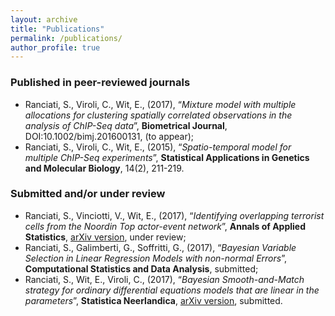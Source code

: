 ```yaml
---
layout: archive
title: "Publications"
permalink: /publications/
author_profile: true
---
```


### Published in peer-reviewed journals

* Ranciati, S., Viroli, C., Wit, E., (2017), “*Mixture model with multiple allocations for clustering spatially correlated observations in the analysis of ChIP-Seq data*”, **Biometrical Journal**, DOI:10.1002/bimj.201600131, (to appear);
* Ranciati, S., Viroli, C., Wit, E., (2015), “*Spatio-temporal model for multiple ChIP-Seq experiments*”, **Statistical Applications in Genetics and Molecular Biology**, 14(2), 211-219.


### Submitted and/or under review

* Ranciati, S., Vinciotti, V., Wit, E., (2017), “*Identifying overlapping terrorist cells from the Noordin Top actor-event network*”, **Annals of Applied Statistics**, [arXiv version](https://arxiv.org/pdf/1710.10319), under review; 
* Ranciati, S., Galimberti, G., Soffritti, G., (2017), “*Bayesian Variable Selection in Linear Regression Models with non-normal Errors*”, **Computational Statistics and Data Analysis**, submitted;
* Ranciati, S., Wit, E., Viroli, C., (2017), “*Bayesian Smooth-and-Match strategy for ordinary differential equations models that are linear in the parameters*”, **Statistica Neerlandica**, [arXiv version](https://arxiv.org/abs/1604.02318), submitted.
